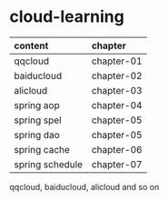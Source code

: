 # cloud-learning

| content                 | chapter    |
|:----------------------- |:---------- |
| qqcloud		  | chapter-01 |
| baiducloud		  | chapter-02 |
| alicloud		  | chapter-03 |
| spring aop              | chapter-04 |
| spring spel             | chapter-05 |
| spring dao              | chapter-05 |
| spring cache            | chapter-06 |
| spring schedule         | chapter-07 |



qqcloud, baiducloud, alicloud and so on 
